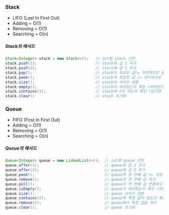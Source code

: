 ### Stack
- LIFO (Last In First Out)
- Adding = O(1)
- Removing = O(1)
- Searching = O(n)

##### Stack의 메서드

``` java
Stack<Integer> stack = new Stack<>();   // int형 stack 선언
stack.push(1);                          // stack에 값 1 추가
stack.push(2);                          // stack에 값 2 추가
stack.pop();                            // stack의 최상단 값(= 마지막으로 들어온 값)을 반환하고 제거
stack.peek();                           // stack의 최상단 값 (= 마지막으로 들어온 값) 반환
stack.size();                           // stack의 사이즈 반환
stack.empty();                          // stack이 비어있는지 확인 (비어있으면 true)
stack.contains(1);                      // stack에 1이 이는지 확인 (있다면 true)
stack.clear()                           // stack 초기화
```

### Queue
- FIFO (First In First Out)
- Adding = O(1)
- Removing = O(1)
- Searching = O(n)

##### Queue의 메서드

``` java
Queue<Integer> queue = new LinkedList<>();  // int형 queue 선언 
queue.offer(1);                             // queue에 값 1 추가
queue.offer(2);                             // queue에 값 2 추가
queue.peek();                               // queue의 첫 번째 값 (= 가장 먼저 들어온 값) 출력
queue.remove();                             // queue의 첫 번째 값 제거
queue.poll();                               // queue의 첫 번째 값 반환하고 제거. 비어있다면 null
queue.isEmpty();                            // queue가 비어있는지 확인 (비어있으면 true)
queue.size();                               // queue 사이즈 반환
queue.contains(2);                          // queue에 특정 값이 있는지 확인
queue.remove(2);                            // queue에서 특정 값을 제거
queue.clear();                              // queue 초기화
```
